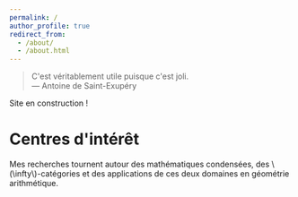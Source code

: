 ```yaml
---
permalink: /
author_profile: true
redirect_from: 
  - /about/
  - /about.html
---
```


> C'est véritablement utile puisque c'est joli.  
— Antoine de Saint-Exupéry

Site en construction !

Centres d'intérêt
=================

Mes recherches tournent autour des mathématiques condensées, des \\(\infty\\)-catégories et des applications de ces deux domaines en géométrie arithmétique.